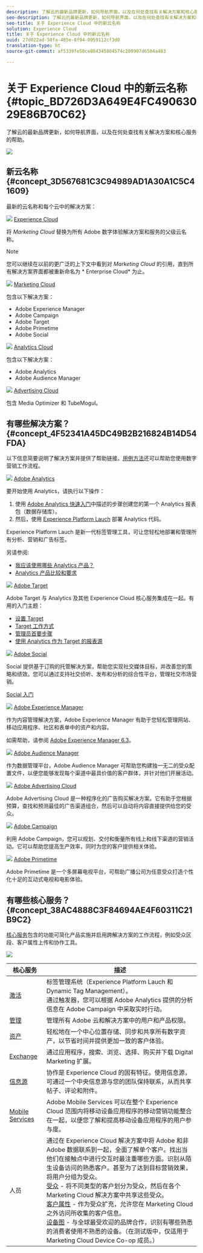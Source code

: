 ```yaml
---
description: 了解云的最新品牌更新，如何导航界面，以及在何处查找有关解决方案和核心服务的帮助。
seo-description: 了解云的最新品牌更新，如何导航界面，以及在何处查找有关解决方案和核心服务的帮助。
seo-title: 关于 Experience Cloud 中的新云名称
solution: Experience Cloud
title: 关于 Experience Cloud 中的新云名称
uuid: 27d022ad-50fa-485e-8f94-0959112cf3d0
translation-type: ht
source-git-commit: af5339fe58ce884345804574c209907d6504a483

---
```



# 关于 Experience Cloud 中的新云名称 {#topic_BD726D3A649E4FC49063029E86B70C62}

了解云的最新品牌更新，如何导航界面，以及在何处查找有关解决方案和核心服务的帮助。

![](assets/cloud-pulldown.png)

## 新云名称 {#concept_3D567681C3C94989AD1A30A1C5C41609}

最新的云名称和每个云中的解决方案：

![](assets/experience_cloud_appicon_32.png) [Experience Cloud](https://www.adobe.com/cn/experience-cloud.html?promoid=FZPQZ2HS&amp;mv=other)

将 *Marketing Cloud* 替换为所有 Adobe 数字体验解决方案和服务的父级云名称。

>[!NOTE]
>
>您可以继续在以前的更广泛的上下文中看到对 *Marketing Cloud* 的引用，直到所有解决方案界面都被重新命名为 * Enterprise Cloud* 为止。

![](assets/marketingcloud_32.png) [Marketing Cloud](https://www.adobe.com/cn/marketing-cloud.html)

包含以下解决方案：

* Adobe Experience Manager
* Adobe Campaign
* Adobe Target
* Adobe Primetime
* Adobe Social

![](assets/analyticscloud_appicon_32.png) [Analytics Cloud](https://www.adobe.com/cn/data-analytics-cloud.html)

包含以下解决方案：

* Adobe Analytics
* Adobe Audience Manager

![](assets/advertisingcloud_appicon_32.png) [Advertising Cloud](https://www.adobe.com/cn/advertising-cloud.html)

包含 Media Optimizer 和 TubeMogul。

## 有哪些解决方案？ {#concept_4F52341A45DC49B2B216824B14D54FDA}

以下信息简要说明了解决方案并提供了帮助链接。[用例方法](https://helpx.adobe.com/cn/marketing-cloud/how-to/use-cases.html)还可以帮助您使用数字营销工作流程。

![](assets/mc_analytics_32.png) [Adobe Analytics](https://marketing.adobe.com/resources/help/zh_CN/reference/)

要开始使用 Analytics，请执行以下操作：

1. 使用 [Adobe Analytics 快速入门](https://marketing.adobe.com/resources/help/zh_CN/analytics/getting-started/)中描述的步骤创建您的第一个 Analytics 报表包（数据存储库）。
1. 然后，使用 [Experience Platform Lauch](https://marketing.adobe.com/resources/help/zh_CN/experience-cloud/launch/) 部署 Analytics 代码。

Experience Platform Lauch 是新一代标签管理工具，可让您轻松地部署和管理所有分析、营销和广告标签。

另请参阅:

* [我应该使用哪些 Analytics 产品？](https://marketing.adobe.com/resources/help/zh_CN/reference/which_analytics_tool.html)
* [Analytics 产品比较和要求](https://marketing.adobe.com/resources/help/zh_CN/reference/analytics-product-comparison.html)

![](assets/mc_target_32.png) [Adobe Target](https://marketing.adobe.com/resources/help/zh_CN/target/)

Adobe Target 与 Analytics 及其他 Experience Cloud 核心服务集成在一起。有用的入门主题：

* [设置 Target](https://marketing.adobe.com/resources/help/zh_CN/target/ov/c_seting_up_target.html)
* [Target 工作方式](https://marketing.adobe.com/resources/help/zh_CN/target/ov/c_how_target_works.html)
* [
管理员首要步骤](https://marketing.adobe.com/resources/help/zh_CN/target/ov/start_target.html)
* [使用 Analytics 作为 Target 的报表源](https://marketing.adobe.com/resources/help/zh_CN/target/a4t/a4t.html)

![](assets/mc_social_32.png) [Adobe Social](https://marketing.adobe.com/resources/help/zh_CN/social/)

Social 提供基于订购的托管解决方案，帮助您实现社交媒体目标，并改善您的策略和绩效。您可以通过支持社交侦听、发布和分析的综合性平台，管理社交市场营销。

[Social 入门](https://marketing.adobe.com/resources/help/zh_CN/social/c_gs.html)

![](assets/mc_experiencemanager_32.png) [Adobe Experience Manager](https://helpx.adobe.com/cn/support/experience-manager/6-3.html)

作为内容管理解决方案，Adobe Experience Manager 有助于您轻松管理网站、移动应用程序、社区和表单中的资产和内容。

如需帮助，请参阅 [Adobe Experience Manager 6.3](https://helpx.adobe.com/cn/support/experience-manager/6-3.html)。

![](assets/mc_audiencemanager_32.png) [Adobe Audience Manager](https://marketing.adobe.com/resources/help/zh_CN/aam/)

作为数据管理平台，Adobe Audience Manager 可帮助您构建独一无二的受众配置文件，以便您能够发现每个渠道中最具价值的客户群体，并针对他们开展活动。

![](assets/mc_optimize_32.png) [Adobe Advertising Cloud](https://marketing.adobe.com/resources/help/zh_CN/media-optimizer/)

Adobe Advertising Cloud 是一种程序化的广告购买解决方案。它有助于您根据预算，查找和预测最佳的广告渠道组合，然后可以自动将内容直接提供给您的受众。

![](assets/mc_campaign_32.png) [Adobe Campaign](https://helpx.adobe.com/cn/support/campaign.html)

利用 Adobe Campaign，您可以规划、交付和衡量所有线上和线下渠道的营销活动。它可以帮助您提高生产效率，同时为您的客户提供相关体验。

![](assets/primetime_app_32.png) [Adobe Primetime](https://help.adobe.com/zh_CN/primetime/)

Adobe Primetime 是一个多屏幕电视平台，可帮助广播公司为任意受众打造个性化十足的互动式电视和电影体验。

## 有哪些核心服务？ {#concept_38AC4888C3F84694AE4F60311C21B9C2}

[核心服务](core-services/core-services.md#concept_07ED1D5C64234E77976E6D572E78FB9C)包含的功能可简化产品实施并启用跨解决方案的工作流程，例如受众区段、客户属性上传和协作工具。

![](assets/core-services.png)

| 核心服务 | 描述 |
|--- |--- |
| [激活](activation/activation.md) | 标签管理系统（Experience Platform Lauch 和 Dynamic Tag Management）。<br>通过触发器，您可以根据 Adobe Analytics 提供的分析信息在 Adobe Campaign 中采取实时行动。 |
| [管理](admin-getting-started/admin-getting-started.md) | 管理所有 Adobe 云和解决方案中的用户和产品权限。 |
| [资产](experience-cloud-assets/experience-cloud-assets.md) | 轻松地在一个中心位置存储、同步和共享所有数字资产，以节省时间并提供更加一致的客户体验。 |
| [Exchange](exchange.md) | 通过应用程序，搜索、浏览、选择、购买并下载 Digital Marketing 扩展。 |
| [信息源](feed.md) | 协作是 Experience Cloud 的固有特征。使用信息源，可通过一个中央信息源与您的团队保持联系，从而共享帖子、评论和附件。 |
| [Mobile Services](https://marketing.adobe.com/resources/help/zh_CN/mobile/) | Adobe Mobile Services 可以在整个 Experience Cloud 范围内将移动设备应用程序的移动营销功能整合在一起，以便您了解和提高移动设备应用程序的用户参与度。 |
| 人员 | 通过在 Experience Cloud 解决方案中将 Adobe 和非 Adobe 数据联系到一起，全面了解单个客户。找出当他们在接触点中进行交互时最注重哪些方面。识别从陌生设备访问的熟悉客户。甚至为了达到目标营销效果，将用户分组为受众。<br>[受众](audience-library/audience-library.md) - 将不同类型的客户划分为受众，然后在各个 Marketing Cloud 解决方案中共享这些受众。<br>[客户属性](attributes/attributes.md) - 作为受众扩充，允许您在 Marketing Cloud 之外访问所收集的客户信息。<br>[设备图](https://landing.adobe.com/cn/na/events/summit/275658-summit-co-op.html) - 与全球最受欢迎的品牌合作，识别有哪些熟悉的消费者使用不熟悉的设备。（在测试版中，仅适用于 Marketing Cloud Device Co-op 成员。） |
